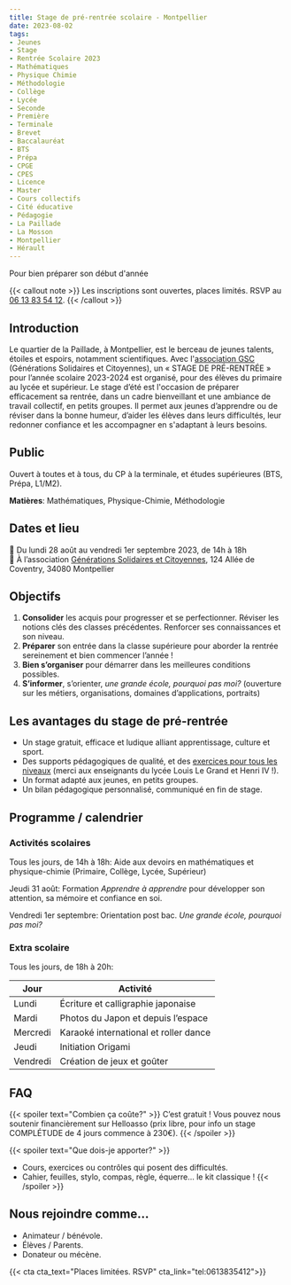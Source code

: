 ```yaml
---
title: Stage de pré-rentrée scolaire - Montpellier
date: 2023-08-02
tags:
- Jeunes
- Stage
- Rentrée Scolaire 2023
- Mathématiques
- Physique Chimie
- Méthodologie
- Collège
- Lycée
- Seconde 
- Première
- Terminale
- Brevet
- Baccalauréat
- BTS
- Prépa
- CPGE
- CPES
- Licence
- Master
- Cours collectifs
- Cité éducative
- Pédagogie
- La Paillade
- La Mosson
- Montpellier
- Hérault
---
```


Pour bien préparer son début d'année

<!--more-->

{{< callout note >}}
Les inscriptions sont ouvertes, places limités. RSVP au <a href="tel:0613835412">06 13 83 54 12</a>.
{{< /callout >}}

## Introduction

Le quartier de la Paillade, à Montpellier, est le berceau de jeunes talents, étoiles et espoirs, notamment scientifiques. Avec l'[association GSC](https://www.jeveuxaider.gouv.fr/organisations/4859-generations-solidaires-et-citoyennes) (Générations Solidaires et Citoyennes), un « STAGE DE PRÉ-RENTRÉE » pour l’année scolaire 2023-2024 est organisé, pour des élèves du primaire au lycée et supérieur. Le stage d’été est l'occasion de préparer efficacement sa rentrée, dans un cadre bienveillant et une ambiance de travail collectif, en petits groupes. Il permet aux jeunes d’apprendre ou de réviser dans la bonne humeur, d’aider les élèves dans leurs difficultés, leur redonner confiance et les accompagner en s'adaptant à leurs besoins.

## Public

Ouvert à toutes et à tous, du CP à la terminale, et études supérieures (BTS, Prépa, L1/M2).

<b>Matières</b>: Mathématiques, Physique-Chimie, Méthodologie

## Dates et lieu

📅 Du lundi 28 août au vendredi 1er septembre 2023, de 14h à 18h <br>
 📍  À l’association [Générations Solidaires et Citoyennes](https://www.jeveuxaider.gouv.fr/organisations/4859-generations-solidaires-et-citoyennes), 124 Allée de Coventry, 34080 Montpellier

## Objectifs

1. <b>Consolider</b> les acquis pour progresser et se perfectionner. Réviser les notions clés des classes précédentes. Renforcer ses connaissances et son niveau.
2. <b>Préparer</b> son entrée dans la classe supérieure pour aborder la rentrée sereinement et bien commencer l’année !
3. <b>Bien s’organiser</b> pour démarrer dans les meilleures conditions possibles.
4. <b>S’informer</b>, s’orienter, <i>une grande école, pourquoi pas moi?</i> (ouverture sur les métiers, organisations, domaines d’applications, portraits)

## Les avantages du stage de pré-rentrée

- Un stage gratuit, efficace et ludique alliant apprentissage, culture et sport.
- Des supports pédagogiques de qualité, et des [exercices pour tous les niveaux](https://www.mtpcours.fr/c/maths/) (merci aux enseignants du lycée Louis Le Grand et Henri IV !).
- Un format adapté aux jeunes, en petits groupes.
- Un bilan pédagogique personnalisé, communiqué en fin de stage.

## Programme / calendrier

### Activités scolaires 

Tous les jours, de 14h à 18h: Aide aux devoirs en mathématiques et physique-chimie (Primaire, Collège, Lycée, Supérieur)

Jeudi 31 août: Formation <i>Apprendre à apprendre</i> pour développer son attention, sa mémoire et confiance en soi.

Vendredi 1er septembre: Orientation post bac. <i>Une grande école, pourquoi pas moi?</i>

### Extra scolaire

Tous les jours, de 18h à 20h:

| Jour | Activité |
|---|---|
|Lundi|Écriture et calligraphie japonaise |
|Mardi|Photos du Japon et depuis l’espace |
|Mercredi|Karaoké international et roller dance|
|Jeudi|Initiation Origami|
|Vendredi|Création de jeux et goûter|

## FAQ

{{< spoiler text="Combien ça coûte?" >}}
C’est gratuit ! Vous pouvez nous soutenir financièrement sur Helloasso (prix libre, pour info un stage COMPLÉTUDE de 4 jours commence à 230€).
{{< /spoiler >}}

{{< spoiler text="Que dois-je apporter?" >}}
- Cours, exercices ou contrôles qui posent des difficultés.
- Cahier, feuilles, stylo, compas, règle, équerre... le kit classique !
{{< /spoiler >}}

## Nous rejoindre comme...

- Animateur / bénévole.
- Élèves / Parents.
- Donateur ou mécène.

{{< cta cta_text="Places limitées. RSVP" cta_link="tel:0613835412">}}